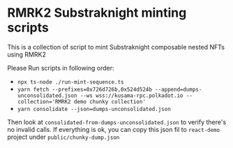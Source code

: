 # RMRK2 Substraknight minting scripts

This is a collection of script to mint Substraknight composable nested NFTs using RMRK2

Please Run scripts in following order:

- `npx ts-node ./run-mint-sequence.ts`
- `yarn fetch --prefixes=0x726d726b,0x524d524b --append=dumps-unconsolidated.json --ws wss://kusama-rpc.polkadot.io --collection='RMRK2 demo chunky collection'`
- `yarn consolidate --json=dumps-unconsolidated.json`

Then look at `consolidated-from-dumps-unconsolidated.json` to verify there's no invalid calls. If everything is ok, you can copy this json fil to `react-demo`
 project under `public/chunky-dump.json`
